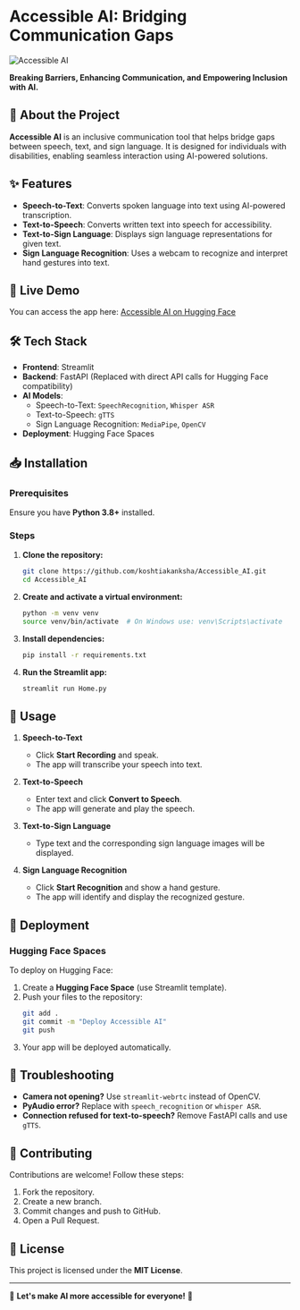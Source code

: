 # Accessible AI: Bridging Communication Gaps

![Accessible AI](https://your-image-link-here.com)  

**Breaking Barriers, Enhancing Communication, and Empowering Inclusion with AI.**

## 📌 About the Project

**Accessible AI** is an inclusive communication tool that helps bridge gaps between speech, text, and sign language. It is designed for individuals with disabilities, enabling seamless interaction using AI-powered solutions.

## ✨ Features

- **Speech-to-Text**: Converts spoken language into text using AI-powered transcription.
- **Text-to-Speech**: Converts written text into speech for accessibility.
- **Text-to-Sign Language**: Displays sign language representations for given text.
- **Sign Language Recognition**: Uses a webcam to recognize and interpret hand gestures into text.

## 🚀 Live Demo

You can access the app here: [Accessible AI on Hugging Face](https://huggingface.co/spaces/your-space-name)

## 🛠️ Tech Stack

- **Frontend**: Streamlit
- **Backend**: FastAPI (Replaced with direct API calls for Hugging Face compatibility)
- **AI Models**:
  - Speech-to-Text: `SpeechRecognition`, `Whisper ASR`
  - Text-to-Speech: `gTTS`
  - Sign Language Recognition: `MediaPipe`, `OpenCV`
- **Deployment**: Hugging Face Spaces

## 📥 Installation

### Prerequisites
Ensure you have **Python 3.8+** installed.

### Steps

1. **Clone the repository:**
   ```bash
   git clone https://github.com/koshtiakanksha/Accessible_AI.git
   cd Accessible_AI
   ```
2. **Create and activate a virtual environment:**
   ```bash
   python -m venv venv
   source venv/bin/activate  # On Windows use: venv\Scripts\activate
   ```
3. **Install dependencies:**
   ```bash
   pip install -r requirements.txt
   ```
4. **Run the Streamlit app:**
   ```bash
   streamlit run Home.py
   ```

## 📌 Usage

1. **Speech-to-Text**
   - Click **Start Recording** and speak.
   - The app will transcribe your speech into text.

2. **Text-to-Speech**
   - Enter text and click **Convert to Speech**.
   - The app will generate and play the speech.

3. **Text-to-Sign Language**
   - Type text and the corresponding sign language images will be displayed.

4. **Sign Language Recognition**
   - Click **Start Recognition** and show a hand gesture.
   - The app will identify and display the recognized gesture.

## 🚀 Deployment

### Hugging Face Spaces

To deploy on Hugging Face:

1. Create a **Hugging Face Space** (use Streamlit template).
2. Push your files to the repository:
   ```bash
   git add .
   git commit -m "Deploy Accessible AI"
   git push
   ```
3. Your app will be deployed automatically.

## 🐛 Troubleshooting

- **Camera not opening?** Use `streamlit-webrtc` instead of OpenCV.
- **PyAudio error?** Replace with `speech_recognition` or `whisper ASR`.
- **Connection refused for text-to-speech?** Remove FastAPI calls and use `gTTS`.

## 🤝 Contributing

Contributions are welcome! Follow these steps:
1. Fork the repository.
2. Create a new branch.
3. Commit changes and push to GitHub.
4. Open a Pull Request.

## 📜 License

This project is licensed under the **MIT License**.

---

🌟 **Let's make AI more accessible for everyone!** 🌟

